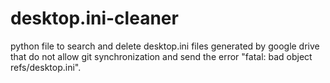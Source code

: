 # desktop.ini-cleaner
python file to search and delete desktop.ini files generated by google drive that do not allow git synchronization and send the error "fatal: bad object refs/desktop.ini".

